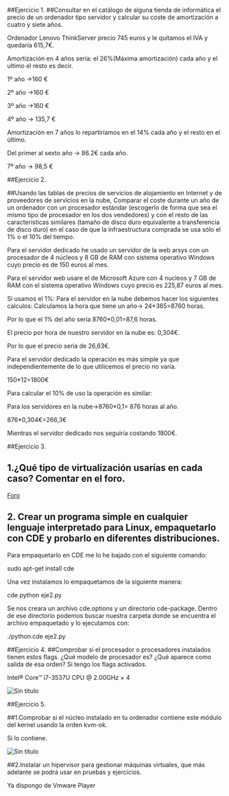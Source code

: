##Ejercicio 1.
##Consultar en el catálogo de alguna tienda de informática el precio de un ordenador tipo servidor y calcular su coste de amortización a cuatro y siete años.

Ordenador Lenovo ThinkServer precio 745 euros y le quitamos el IVA y quedaría 615,7€.

Amortización en 4 años sería: el 26%(Máxima amortización) cada año y el ultimo el resto es decir.

1º año ->160	 €

2º año ->160 €

3º año ->160 €

4º año → 135,7 €

Amortización en 7 años lo repartiríamos en el  14% cada año y el resto en el último.

Del primer al sexto año → 86.2€ cada año.

7º año → 98,5 €

##Ejercicio 2.

##Usando las tablas de precios de servicios de alojamiento en Internet y de proveedores de servicios en la nube, Comparar el coste durante un año de un ordenador con un procesador estándar (escogerlo de forma que sea el mismo tipo de procesador en los dos vendedores) y con el resto de las características similares (tamaño de disco duro equivalente a transferencia de disco duro) en el caso de que la infraestructura comprada se usa sólo el 1% o el 10% del tiempo.

Para el servidor dedicado he usado un servidor de la web arsys con un procesador de 4 núcleos  y 8 GB de RAM con sistema operativo Windows cuyo precio es de 150 euros al mes.

Para el servidor web usare el de Microsoft Azure  con 4 nucleos y 7 GB de RAM con el sistema operativo Windows cuyo precio es 225,87 euros al mes.

Si usamos el 1%:
Para el servidor en la nube debemos hacer los siguientes calculos:
Calculamos la hora que tiene un año-> 24*365=8760 horas.

Por lo que el 1% del año sería 8760*0,01=87,6 horas.

El precio por hora de nuestro servidor en la nube es: 0,304€.

Por lo que el precio sería de 26,63€.

Para el servidor dedicado la operación es más simple ya que independientemente de lo que utilicemos el precio no varía.

150*12=1800€

Para calcular el 10% de uso la operación es similar:

Para los servidores en la nube->8760*0,1= 876 horas al año.

876*0,304€=266,3€

Mientras el servidor dedicado nos seguiría costando 1800€.

##Ejercicio 3.
## 1.¿Qué tipo de virtualización usarías en cada caso? Comentar en el foro.

[Foro](https://github.com/JJ/IV-2015-16/issues/1 )

## 2. Crear un programa simple en cualquier lenguaje interpretado para Linux, empaquetarlo con CDE y probarlo en diferentes distribuciones.
Para empaquetarlo en CDE me lo he bajado con el siguiente comando:

sudo apt-get install cde

Una vez instalamos lo empaquetamos de la siguiente manera:

 cde python eje2.py

Se nos creara un archivo cde.options y un directorio cde-package.
Dentro de ese directorio podemos buscar nuestra carpeta donde se encuentra el archivo empaquetado y  lo ejecutamos con:

./python.cde eje2.py


##Ejercicio 4.
##Comprobar si el procesador o procesadores instalados tienen estos flags. ¿Qué modelo de procesador es? ¿Qué aparece como salida de esa orden?
Si tengo los flags activados.

Intel® Core™ i7-3537U CPU @ 2.00GHz × 4

![Sin titulo](http://i1028.photobucket.com/albums/y349/Salva_Rueda/eje4_zpsoxnp2iso.png)

##Ejercicio 5.

##1.Comprobar si el núcleo instalado en tu ordenador contiene este módulo del kernel usando la orden kvm-ok.

Si lo contiene.

![Sin titulo](http://i1028.photobucket.com/albums/y349/Salva_Rueda/eje5_zpsffzuyrtp.png)

##2.Instalar un hipervisor para gestionar máquinas virtuales, que más adelante se podrá usar en pruebas y ejercicios.

Ya dispongo de Vmware Player




